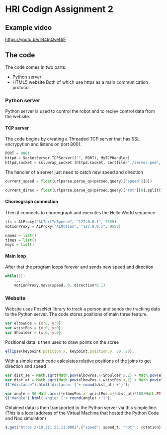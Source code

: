 # HRI Codign Assignment 2
## Example video
https://youtu.be/rB4InQveUiE
## The code
The code comes in two parts:
* Python server
* HTML5 website
Both of which use https as a main communication protocol

### Python server
Python server is used to control the robot and to reciev control data from the website.
#### TCP server
The code begins by creating a Threaded TCP server that has SSL encrypytion and listens on port 8001.
```Python
PORT = 8001
httpd = SocketServer.TCPServer(("", PORT), MyTCPHandler)
httpd.socket = ssl.wrap_socket (httpd.socket, certfile='./server.pem', server_side=True)
```
The handler of a server just need to catch new speed and direction
```Python
current_speed = float(urlparse.parse_qs(parsed.query)['speed'][0])

current_direc = float(urlparse.parse_qs(parsed.query)['rot'][0].split(" ")[0])
```
#### Choreograph connection
Then it connects to choreograph and executes the Hello World sequence
```Python
tts = ALProxy("ALTextToSpeech", "127.0.0.1", 9559) 
motionProxy = ALProxy("ALMotion", "127.0.0.1", 9559)

names = list()
times = list()
keys = list()
```
#### Main loop
After that the program loops forever and sends new speed and direction
```Python
while(1):
    ...
	motionProxy.move(speed, 0, direction*0.1) 
```

### Website
Website uses PoseNet library to track a person and sends the tracking data to the Python server. The code stores positions of main three feature.
```Javascript
var elbowPos = {x:0, y:0};
var wristPos = {x:0, y:0};
var Shoulder = {x:0, y:0};
```
Positional data is then used to draw points on the scree
```Javascript
ellipse(keypoint.position.x, keypoint.position.y, 20, 20);
```
With a simple math code calculates relative positions of the joins to get direction and speed
```Javascript
var dist_se = Math.sqrt(Math.pow(elbowPos.x-Shoulder.x,2) + Math.pow(elbowPos.y-Shoulder.y,2));
var dist_at = Math.sqrt(Math.pow(elbowPos.x-wristPos.x,2) + Math.pow(elbowPos.y-wristPos.y,2));
$("#distance").html('distance: {'+ round(dist_at) +'}');

var angle = 90-Math.acos((elbowPos.x- wristPos.x)/dist_at)*180/Math.PI;
$("#angle").html('angle: {'+ round(angle) +'}');
```
Obtained data is then transported to the Python server via this simple line. (This is a local address of the Virtual Machine that hosted the Python Code and Nao simulation)
```Javascript
$.get("https://10.211.55.11:8001",{"speed": speed_t, "rot" : rotation});```
